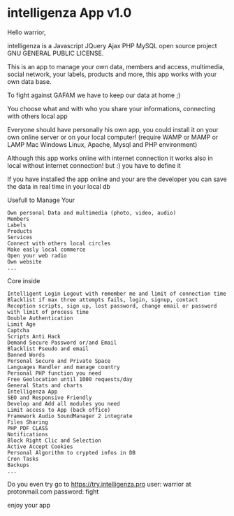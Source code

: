 # intelligenza App v1.0

Hello warrior,

intelligenza is a Javascript JQuery Ajax PHP MySQL open source project GNU GENERAL PUBLIC LICENSE.

This is an app to manage your own data, members and access, multimedia, social network, your labels, products and more, this app works with your own data base.

To fight against GAFAM we have to keep our data at home ;)

You choose what and with who you share your informations, connecting with others local app

Everyone should have personally his own app, you could install it on your own online server or on your local computer! (require WAMP or MAMP or LAMP Mac Windows Linux, Apache, Mysql and PHP environment)

Although this app works online with internet connection it works also in local without internet connection! but :) you have to define it

If you have installed the app online and your are the developer you can save the data in real time in your local db

Usefull to Manage Your

    Own personal Data and multimedia (photo, video, audio)
    Members
    Labels
    Products
    Services
    Connect with others local circles
    Make easly local commerce
    Open your web radio
    Own website
    ...


Core inside

    Intelligent Login Logout with remember me and limit of connection time
    Blacklist if max three attempts fails, login, signup, contact
    Reception scripts, sign up, lost password, change email or password with limit of process time
    Double Authentication
    Limit Age
    Captcha
    Scripts Anti Hack
    Demand Secure Password or/and Email
    Blacklist Pseudo and email
    Banned Words
    Personal Secure and Private Space
    Languages Handler and manage country
    Personal PHP function you need
    Free Geolocation until 1000 requests/day
    General Stats and charts
    Intelligenza App
    SEO and Responsive Friendly
    Develop and Add all modules you need
    Limit access to App (back office)
    Framework Audio SoundManager 2 integrate
    Files Sharing
    PHP PDF CLASS
    Notifications
    Block Right Clic and Selection
    Active Accept Cookies
    Personal Algorithm to crypted infos in DB
    Cron Tasks
    Backups
    ...

Do you even try go to 
https://try.intelligenza.pro
user: warrior at protonmail.com
password: fight

enjoy your app
